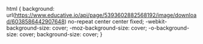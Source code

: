 html { 
  background: url(https://www.educative.io/api/page/5393602882568192/image/download/6038586442907648) no-repeat center center fixed; 
  -webkit-background-size: cover;
  -moz-background-size: cover;
  -o-background-size: cover;
  background-size: cover;
}
